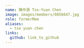 ```yaml
---
name: 陳作源 Tso-Yuan Chen 
image: images/members/0856647.jpg 
role: formerMem
aliases:
  - tso yuan chen
links:
  github: link_to_github 
---
```


